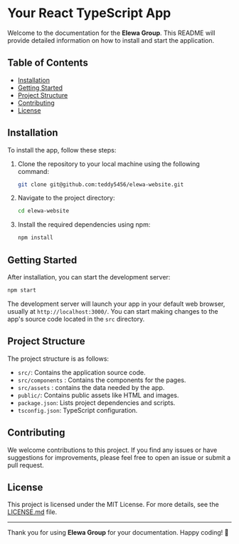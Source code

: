 
# Your React TypeScript App

Welcome to the documentation for the **Elewa Group**. This README will provide detailed information on how to install and start the application.

## Table of Contents

- [Installation](#installation)
- [Getting Started](#getting-started)
- [Project Structure](#project-structure)
- [Contributing](#contributing)
- [License](#license)

## Installation

To install the app, follow these steps:

1. Clone the repository to your local machine using the following command:

   ```bash
   git clone git@github.com:teddy5456/elewa-website.git
   ```

2. Navigate to the project directory:

   ```bash
   cd elewa-website
   ```

3. Install the required dependencies using npm:

   ```bash
   npm install
   ```

## Getting Started

After installation, you can start the development server:

```bash
npm start
```

The development server will launch your app in your default web browser, usually at `http://localhost:3000/`. You can start making changes to the app's source code located in the `src` directory.

## Project Structure

The project structure is as follows:

- `src/`: Contains the application source code.
- `src/components` : Contains the components for the pages.
- `src/assets` : contains the data needed by the app.
- `public/`: Contains public assets like HTML and images.
- `package.json`: Lists project dependencies and scripts.
- `tsconfig.json`: TypeScript configuration.

## Contributing

We welcome contributions to this project. If you find any issues or have suggestions for improvements, please feel free to open an issue or submit a pull request.

## License

This project is licensed under the MIT License. For more details, see the [LICENSE.md](LICENSE.md) file.

---

Thank you for using **Elewa Group** for your documentation. Happy coding! 🚀
```

